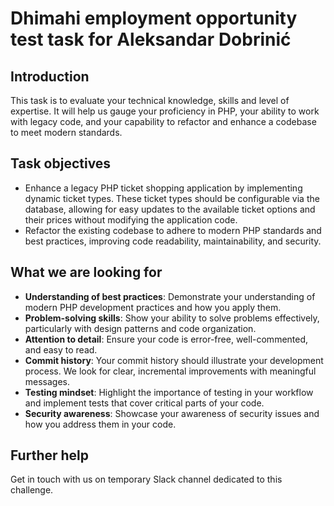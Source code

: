 # Dhimahi employment opportunity test task for Aleksandar Dobrinić

## Introduction

This task is to evaluate your technical knowledge, skills and level of expertise. It will help us gauge your proficiency in PHP, your ability to work with legacy code, and your capability to refactor and enhance a codebase to meet modern standards.

## Task objectives

- Enhance a legacy PHP ticket shopping application by implementing dynamic ticket types. These ticket types should be configurable via the database, allowing for easy updates to the available ticket options and their prices without modifying the application code.
- Refactor the existing codebase to adhere to modern PHP standards and best practices, improving code readability, maintainability, and security.

## What we are looking for

- **Understanding of best practices**: Demonstrate your understanding of modern PHP development practices and how you apply them.
- **Problem-solving skills**: Show your ability to solve problems effectively, particularly with design patterns and code organization.
- **Attention to detail**: Ensure your code is error-free, well-commented, and easy to read.
- **Commit history**: Your commit history should illustrate your development process. We look for clear, incremental improvements with meaningful messages.
- **Testing mindset**: Highlight the importance of testing in your workflow and implement tests that cover critical parts of your code.
- **Security awareness**: Showcase your awareness of security issues and how you address them in your code.

## Further help
Get in touch with us on temporary Slack channel dedicated to this challenge.
